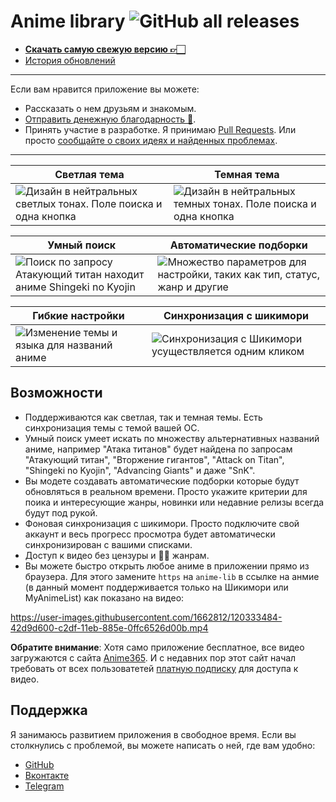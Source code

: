 # Anime library ![GitHub all releases](https://img.shields.io/github/downloads/cawa-93/anime-library/total?label=%D0%92%D1%81%D0%B5%D0%B3%D0%BE%20%D1%81%D0%BA%D0%B0%D1%87%D0%B0%D0%BB%D0%B8&style=plastic)
- **[Скачать самую свежую версию 👉🏻](https://github.com/cawa-93/anime-library/releases/latest)**
- [История обновлений](https://github.com/cawa-93/anime-library/releases)

---

Если вам нравится приложение вы можете:
- Рассказать о нем друзьям и знакомым.
- [Отправить денежную благодарность 🎁](https://send.monobank.ua/6SmojkkR9i).
- Принять участие в разработке. Я принимаю [Pull Requests](https://github.com/cawa-93/anime-library/issues?q=is%3Aissue+is%3Aopen+label%3A%22help+wanted%22+). Или просто [сообщайте о своих идеях и найденных проблемах](https://github.com/cawa-93/anime-library#поддержка).


---

Светлая тема | Темная тема
--- | ---
![Дизайн в нейтральных светлых тонах. Поле поиска и одна кнопка](https://user-images.githubusercontent.com/1662812/138271729-b6004bd9-f8cb-4d92-a0ef-784c7694108d.png) | ![Дизайн в нейтральных темных тонах. Поле поиска и одна кнопка](https://user-images.githubusercontent.com/1662812/138271791-7d1b32ec-c989-4f9c-bddf-86a89177b075.png)


Умный поиск | Автоматические подборки
--- | ---
![Поиск по запросу Атакующий титан находит аниме Shingeki no Kyojin](https://user-images.githubusercontent.com/1662812/138271883-dbf360fd-244d-4bf3-a546-21554337ce18.png) | ![Множество параметров для настройки, таких как тип, статус, жанр и другие](https://user-images.githubusercontent.com/1662812/138271926-4f0b2bc8-8acc-44bc-9c15-0f3c501363ef.png)

Гибкие настройки | Синхронизация с шикимори
--- | ---
![Изменение темы и языка для названий аниме](https://user-images.githubusercontent.com/1662812/138272119-40405411-20fd-4c4d-b81f-c0aa80d4c903.png) | ![Синхронизация с Шикимори усуществляется одним кликом](https://user-images.githubusercontent.com/1662812/138272147-a7b2a25f-f9d7-4752-a4c1-cb17dc3b8c29.png)

## Возможности
- Поддерживаются как светлая, так и темная темы. Есть синхронизация темы с темой вашей ОС.
- Умный поиск умеет искать по множеству альтернативных названий аниме, например "Атака титанов" будет найдена по запросам "Атакующий титан", "Вторжение гигантов", "Attack on Titan", "Shingeki no Kyojin", "Advancing Giants" и даже "SnK".
- Вы модете создавать автоматические подборки которые будут обновляться в реальном времени. Просто укажите критерии для поика и интересующие жанры, новинки или недавние релизы всегда будут под рукой.
- Фоновая синхронизация с шикимори. Просто подключите свой аккаунт и весь прогресс просмотра будет автоматически синхронизирован с вашими списками.
- Доступ к видео без цензуры и 🔞🍓 жанрам.
- Вы можете быстро открыть любое аниме в приложении прямо из браузера. Для этого замените `https` на `anime-lib` в ссылке на анмие (в данный момент поддерживается только на Шикимори или MyAnimeList) как показано на видео: 

https://user-images.githubusercontent.com/1662812/120333484-42d9d600-c2df-11eb-885e-0ffc6526d00b.mp4

**Обратите внимание**: Хотя само приложение бесплатное, все видео загружаются с сайта [Anime365](https://smotret-anime.online). И с недавних пор этот сайт начал требовать от всех пользоватетей [платную подписку](https://smotret-anime.online/support/index) для доступа к видео.


## Поддержка
Я занимаюсь развитием приложения в свободное время. Если вы столкнулись с проблемой, вы можете написать о ней, где вам удобно:
* [GitHub][issue]
* [Вконтакте][vk]
* [Telegram][tg]


[issue]: https://github.com/cawa-93/anime-library/issues/new/choose
[tg]: https://t.me/playshikionline
[vk]: https://vk.com/playshikionline
